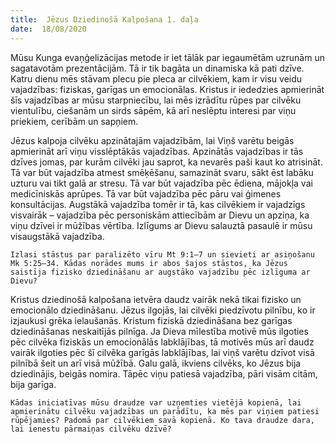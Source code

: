 ```yaml
---
title:  Jēzus Dziedinošā Kalpošana 1. daļa
date:  18/08/2020
---
```




Mūsu Kunga evaņģelizācijas metode ir iet tālāk par iegaumētām uzrunām un sagatavotām prezentācijām. Tā ir tik bagāta un dinamiska kā pati dzīve. Katru dienu mēs stāvam plecu pie pleca ar cilvēkiem, kam ir visu veidu vajadzības: fiziskas, garīgas un emocionālas. Kristus ir iededzies apmierināt šīs vajadzības ar mūsu starpniecību, lai mēs izrādītu rūpes par cilvēku vientulību, ciešanām un sirds sāpēm, kā arī neslēptu interesi par viņu priekiem, cerībām un sapņiem.

Jēzus kalpoja cilvēku apzinātajām vajadzībām, lai Viņš varētu beigās apmierināt arī viņu visslēptākās vajadzības. Apzinātās vajadzības ir tās dzīves jomas, par kurām cilvēki jau saprot, ka nevarēs paši kaut ko atrisināt. Tā var būt vajadzība atmest smēķēšanu, samazināt svaru, sākt ēst labāku uzturu vai tikt galā ar stresu. Tā var būt vajadzība pēc ēdiena, mājokļa vai medicīniskās aprūpes. Tā var būt vajadzība pēc pāru vai ģimenes konsultācijas. Augstākā vajadzība tomēr ir tā, kas cilvēkiem ir vajadzīgs visvairāk – vajadzība pēc personiskām attiecībām ar Dievu un apziņa, ka viņu dzīvei ir mūžības vērtība. Izlīgums ar Dievu salauztā pasaulē ir mūsu visaugstākā vajadzība.

`Izlasi stāstus par paralizēto vīru Mt 9:1–7 un sievieti ar asiņošanu Mk 5:25–34. Kādas norādes mums ir abos šajos stāstos, ka Jēzus saistīja fizisko dziedināšanu ar augstāko vajadzību pēc izlīguma ar Dievu?`

Kristus dziedinošā kalpošana ietvēra daudz vairāk nekā tikai fizisko un emocionālo dziedināšanu. Jēzus ilgojās, lai cilvēki piedzīvotu pilnību, ko ir izjaukusi grēka ielaušanās. Kristum fiziskā dziedināšana bez garīgas dziedināšanas neskaitījās pilnīga. Ja Dieva mīlestība motivē mūs ilgoties pēc cilvēka fiziskās un emocionālās labklājības, tā motivēs mūs arī daudz vairāk ilgoties pēc šī cilvēka garīgās labklājības, lai viņš varētu dzīvot visā pilnībā šeit un arī visā mūžībā. Galu galā, ikviens cilvēks, ko Jēzus bija dziedinājis, beigās nomira. Tāpēc viņu patiesā vajadzība, pāri visām citām, bija garīga.

`Kādas iniciatīvas mūsu draudze var uzņemties vietējā kopienā, lai apmierinātu cilvēku vajadzības un parādītu, ka mēs par viņiem patiesi rūpējamies? Padomā par cilvēkiem savā kopienā. Ko tava draudze dara, lai ienestu pārmaiņas cilvēku dzīvē?`
